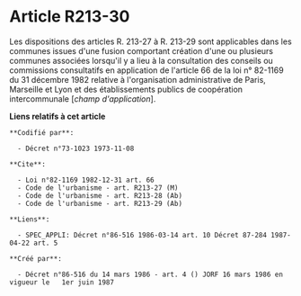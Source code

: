 # Article R213-30

Les dispositions des articles R. 213-27 à R. 213-29 sont applicables dans les communes issues d'une fusion comportant
création d'une ou plusieurs communes associées lorsqu'il y a lieu à la consultation des conseils ou commissions consultatifs
en application de l'article 66 de la loi n° 82-1169 du 31 décembre 1982 relative à l'organisation administrative de Paris,
Marseille et Lyon et des établissements publics de coopération intercommunale [*champ d'application*].

**Liens relatifs à cet article**

	**Codifié par**:

	  - Décret n°73-1023 1973-11-08

	**Cite**:

	  - Loi n°82-1169 1982-12-31 art. 66
	  - Code de l'urbanisme - art. R213-27 (M)
	  - Code de l'urbanisme - art. R213-28 (Ab)
	  - Code de l'urbanisme - art. R213-29 (Ab)

	**Liens**:

	  - SPEC_APPLI: Décret n°86-516 1986-03-14 art. 10 Décret 87-284 1987-04-22 art. 5

	**Créé par**:

	  - Décret n°86-516 du 14 mars 1986 - art. 4 () JORF 16 mars 1986 en vigueur le   1er juin 1987
